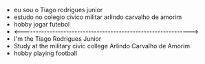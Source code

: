 -  eu sou o Tiago rodrigues junior 
- estudo no colegio  civico militar arlindo carvalho de amorim
- hobby jogar futebol
- <------------------------------------------------------------->
- I'm the Tiago Rodrigues Junior 
- Study at the military civic college Arlindo Carvalho de Amorim
- hobby playing football
